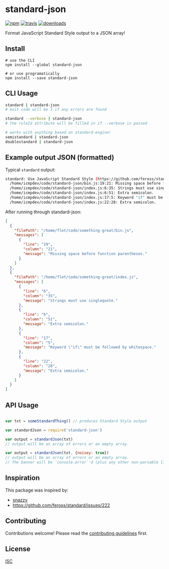 # standard-json

[![npm][npm-image]][npm-url]
[![travis][travis-image]][travis-url]
[![downloads][downloads-image]][downloads-url]
 
[npm-image]: https://img.shields.io/npm/v/standard-json.svg?style=flat-square
[npm-url]: https://www.npmjs.com/package/standard-json
[travis-image]: https://img.shields.io/travis/Flet/standard-json.svg?style=flat-square
[travis-url]: https://travis-ci.org/Flet/standard-json
[downloads-image]: https://img.shields.io/npm/dm/standard-json.svg?style=flat
[downloads-url]: https://npmjs.org/package/standard-json

Format JavaScript Standard Style output to a JSON array!

## Install

```
# use the CLI
npm install --global standard-json

# or use programatically
npm install --save standard-json
```

## CLI Usage

```bash
standard | standard-json
# exit code will be 1 if any errors are found

standard --verbose | standard-json
# the ruleId attribute will be filled in if --verbose is passed

# works with anything based on standard-engine!
semistandard | standard-json
doublestandard | standard-json

```

## Example output JSON (formatted)
Typical `standard` output:
```bash
standard: Use JavaScript Standard Style (https://github.com/feross/standard)
  /home/icmpdev/code/standard-json/bin.js:19:21: Missing space before function parentheses.
  /home/icmpdev/code/standard-json/index.js:6:35: Strings must use singlequote.
  /home/icmpdev/code/standard-json/index.js:6:51: Extra semicolon.
  /home/icmpdev/code/standard-json/index.js:17:5: Keyword "if" must be followed by whitespace.
  /home/icmpdev/code/standard-json/index.js:22:28: Extra semicolon.
```

After running through standard-json:
```json
[
  {
    "filePath": "/home/flet/code/something-great/bin.js",
    "messages": [
      {
        "line": "19",
        "column": "21",
        "message": "Missing space before function parentheses."
      }
    ]
  },
  {
    "filePath": "/home/flet/code/something-great/index.js",
    "messages": [
      {
        "line": "6",
        "column": "35",
        "message": "Strings must use singlequote."
      },
      {
        "line": "6",
        "column": "51",
        "message": "Extra semicolon."
      },
      {
        "line": "17",
        "column": "5",
        "message": "Keyword \"if\" must be followed by whitespace."
      },
      {
        "line": "22",
        "column": "28",
        "message": "Extra semicolon."
      }
    ]
  }
]
```

## API Usage

```js

var txt = someStandardThing() // produces Standard Style output

var standardJson = require('standard-json')

var output = standardJson(txt)
// output will be an array of errors or an empty array.

var output = standardJson(txt, {noisey: true})
// output will be an array of errors or an empty array.
// The banner will be `console.error`'d (plus any other non-parsable lines)

```

## Inspiration

This package was inspired by:
- [snazzy](https://github.com/feross/snazzy)
- https://github.com/feross/standard/issues/222


## Contributing

Contributions welcome! Please read the [contributing guidelines](CONTRIBUTING.md) first.

## License

[ISC](LICENSE.md)
